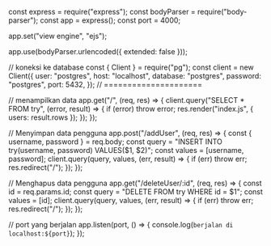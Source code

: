 const express = require("express");
const bodyParser = require("body-parser");
const app = express();
const port = 4000;

app.set("view engine", "ejs");

app.use(bodyParser.urlencoded({ extended: false }));

// koneksi ke database
const { Client } = require("pg");
const client = new Client({
  user: "postgres",
  host: "localhost",
  database: "postgres",
  password: "postgres",
  port: 5432,
});
// =====================

// menampilkan data
app.get("/", (req, res) => {
  client.query("SELECT * FROM try", (error, result) => {
    if (error) throw error;
    res.render("index.js", { users: result.rows });
  });
});

// Menyimpan data pengguna
app.post("/addUser", (req, res) => {
  const { username, password } = req.body;
  const query = "INSERT INTO try(username, password) VALUES($1, $2)";
  const values = [username, password];
  client.query(query, values, (err, result) => {
    if (err) throw err;
    res.redirect("/");
  });
});

// Menghapus data pengguna
app.get("/deleteUser/:id", (req, res) => {
  const id = req.params.id;
  const query = "DELETE FROM try WHERE id = $1";
  const values = [id];
  client.query(query, values, (err, result) => {
    if (err) throw err;
    res.redirect("/");
  });
});

// port yang berjalan
app.listen(port, () => {
  console.log(`berjalan di localhost:${port}`);
});

